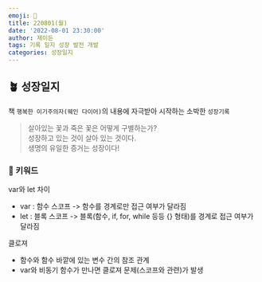 ```yaml
---
emoji: 🌱
title: 220801(월)
date: '2022-08-01 23:30:00'
author: 제이든
tags: 기록 일지 성장 발전 개발
categories: 성장일지
---
```


## 🪴 성장일지

책 `행복한 이기주의자(웨인 다이어)`의 내용에 자극받아 시작하는 소박한 `성장기록`

> 살아있는 꽃과 죽은 꽃은 어떻게 구별하는가?<br/>
> 성장하고 있는 것이 살아 있는 것이다.<br/>
> 생명의 유일한 증거는 성장이다!

### 🌳 키워드

var와 let 차이

- var : 함수 스코프 -> 함수를 경계로만 접근 여부가 달라짐
- let : 블록 스코프 -> 블록(함수, if, for, while 등등 {} 형태)를 경계로 접근 여부가 달라짐

클로져

- 함수와 함수 바깥에 있는 변수 간의 참조 관계
- var와 비동기 함수가 만나면 클로져 문제(스코프와 관련)가 발생

```toc

```
